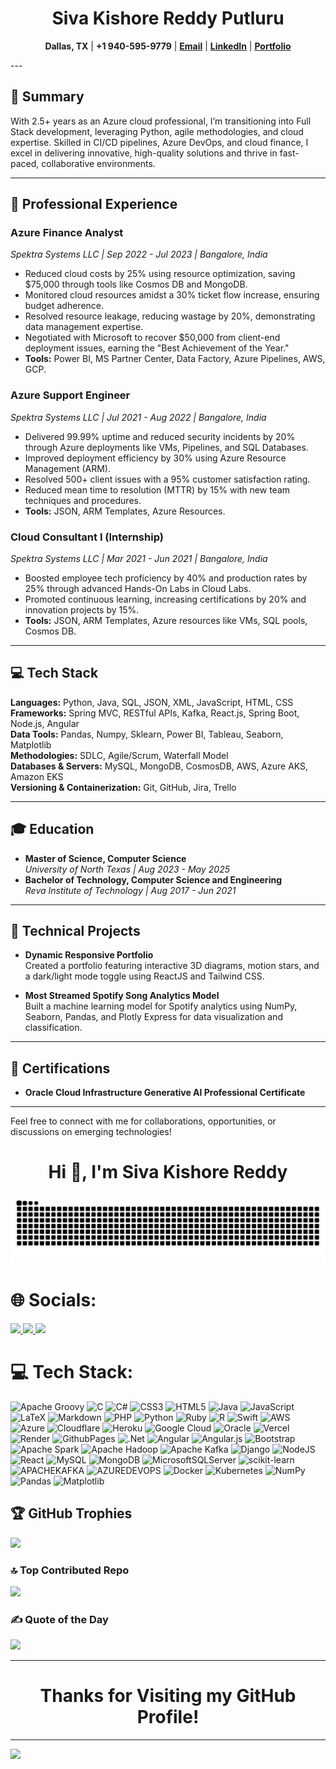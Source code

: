 <div align="center">

# Siva Kishore Reddy Putluru  

**Dallas, TX** | **+1 940-595-9779** | **[Email](mailto:sivakishore.reddy.p@gmail.com)** | **[LinkedIn](#)** | **[Portfolio](#)**  

</div>
---

## 💼 **Summary**  
With 2.5+ years as an Azure cloud professional, I’m transitioning into Full Stack development, leveraging Python, agile methodologies, and cloud expertise. Skilled in CI/CD pipelines, Azure DevOps, and cloud finance, I excel in delivering innovative, high-quality solutions and thrive in fast-paced, collaborative environments.  

---

## 🔹 **Professional Experience**  

### **Azure Finance Analyst**  
*Spektra Systems LLC | Sep 2022 - Jul 2023 | Bangalore, India*  
- Reduced cloud costs by 25% using resource optimization, saving $75,000 through tools like Cosmos DB and MongoDB.  
- Monitored cloud resources amidst a 30% ticket flow increase, ensuring budget adherence.  
- Resolved resource leakage, reducing wastage by 20%, demonstrating data management expertise.  
- Negotiated with Microsoft to recover $50,000 from client-end deployment issues, earning the "Best Achievement of the Year."  
- **Tools:** Power BI, MS Partner Center, Data Factory, Azure Pipelines, AWS, GCP.  

### **Azure Support Engineer**  
*Spektra Systems LLC | Jul 2021 - Aug 2022 | Bangalore, India*  
- Delivered 99.99% uptime and reduced security incidents by 20% through Azure deployments like VMs, Pipelines, and SQL Databases.  
- Improved deployment efficiency by 30% using Azure Resource Management (ARM).  
- Resolved 500+ client issues with a 95% customer satisfaction rating.  
- Reduced mean time to resolution (MTTR) by 15% with new team techniques and procedures.  
- **Tools:** JSON, ARM Templates, Azure Resources.  

### **Cloud Consultant I (Internship)**  
*Spektra Systems LLC | Mar 2021 - Jun 2021 | Bangalore, India*  
- Boosted employee tech proficiency by 40% and production rates by 25% through advanced Hands-On Labs in Cloud Labs.  
- Promoted continuous learning, increasing certifications by 20% and innovation projects by 15%.  
- **Tools:** JSON, ARM Templates, Azure resources like VMs, SQL pools, Cosmos DB.  

---

## 💻 **Tech Stack**  
**Languages:** Python, Java, SQL, JSON, XML, JavaScript, HTML, CSS  
**Frameworks:** Spring MVC, RESTful APIs, Kafka, React.js, Spring Boot, Node.js, Angular  
**Data Tools:** Pandas, Numpy, Sklearn, Power BI, Tableau, Seaborn, Matplotlib  
**Methodologies:** SDLC, Agile/Scrum, Waterfall Model  
**Databases & Servers:** MySQL, MongoDB, CosmosDB, AWS, Azure AKS, Amazon EKS  
**Versioning & Containerization:** Git, GitHub, Jira, Trello  

---

## 🎓 **Education**  
- **Master of Science, Computer Science**  
  *University of North Texas | Aug 2023 - May 2025*  
- **Bachelor of Technology, Computer Science and Engineering**  
  *Reva Institute of Technology | Aug 2017 - Jun 2021*  

---

## 🔧 **Technical Projects**  
- **Dynamic Responsive Portfolio**  
  Created a portfolio featuring interactive 3D diagrams, motion stars, and a dark/light mode toggle using ReactJS and Tailwind CSS.  

- **Most Streamed Spotify Song Analytics Model**  
  Built a machine learning model for Spotify analytics using NumPy, Seaborn, Pandas, and Plotly Express for data visualization and classification.  

---

## 📜 **Certifications**  
- **Oracle Cloud Infrastructure Generative AI Professional Certificate**  

---  

Feel free to connect with me for collaborations, opportunities, or discussions on emerging technologies!  







<h1 align="center">Hi 👋, I'm Siva Kishore Reddy</h1>

<!-- ## Latest Tweet 🐦  
[![](https://gtce.itsvg.in/api?username=VishwaGauravIn&theme=jolly&response=false)](https://github.com/VishwaGauravIn/github-twitter-card-embed)
Twitter API pricing changes Killed this tool sadly -->

<p align="center">
<img src="https://github.com/VishwaGauravIn/VishwaGauravIn/blob/output/github-contribution-grid-snake.svg"> </a>
</p>

# 🌐 Socials:
<a href="https://www.linkedin.com/in/sivakishorereddy/" target="_blank"> <img src="https://img.shields.io/badge/LinkedIn-blue?style=flat&logo=linkedin"> </a>
<a href="https://github.com/sivakishorereddyofficial/" target="_blank"> <img src="https://img.shields.io/badge/GitHub-black?style=flat&logo=github"> </a>
<a href="https://sivakishorereddy.onrender.com/" target="_blank"> <img src="https://img.shields.io/badge/Portfolio-blue?style=flat&logo=actigraph&logoColor=white"> </a>


# 💻 Tech Stack:
![Apache Groovy](https://img.shields.io/badge/Apache%20Groovy-4298B8.svg?style=flat&logo=Apache+Groovy&logoColor=white) ![C](https://img.shields.io/badge/c-%2300599C.svg?style=flat&logo=c&logoColor=white) ![C#](https://img.shields.io/badge/c%23-%23239120.svg?style=flat&logo=csharp&logoColor=white) ![CSS3](https://img.shields.io/badge/css3-%231572B6.svg?style=flat&logo=css3&logoColor=white) ![HTML5](https://img.shields.io/badge/html5-%23E34F26.svg?style=flat&logo=html5&logoColor=white) ![Java](https://img.shields.io/badge/java-%23ED8B00.svg?style=flat&logo=openjdk&logoColor=white) ![JavaScript](https://img.shields.io/badge/javascript-%23323330.svg?style=flat&logo=javascript&logoColor=%23F7DF1E) ![LaTeX](https://img.shields.io/badge/latex-%23008080.svg?style=flat&logo=latex&logoColor=white) ![Markdown](https://img.shields.io/badge/markdown-%23000000.svg?style=flat&logo=markdown&logoColor=white) ![PHP](https://img.shields.io/badge/php-%23777BB4.svg?style=flat&logo=php&logoColor=white) ![Python](https://img.shields.io/badge/python-3670A0?style=flat&logo=python&logoColor=ffdd54) ![Ruby](https://img.shields.io/badge/ruby-%23CC342D.svg?style=flat&logo=ruby&logoColor=white) ![R](https://img.shields.io/badge/r-%23276DC3.svg?style=flat&logo=r&logoColor=white) ![Swift](https://img.shields.io/badge/swift-F54A2A?style=flat&logo=swift&logoColor=white) ![AWS](https://img.shields.io/badge/AWS-%23FF9900.svg?style=flat&logo=amazon-aws&logoColor=white) ![Azure](https://img.shields.io/badge/azure-%230072C6.svg?style=flat&logo=microsoftazure&logoColor=white) ![Cloudflare](https://img.shields.io/badge/Cloudflare-F38020?style=flat&logo=Cloudflare&logoColor=white) ![Heroku](https://img.shields.io/badge/heroku-%23430098.svg?style=flat&logo=heroku&logoColor=white) ![Google Cloud](https://img.shields.io/badge/GoogleCloud-%234285F4.svg?style=flat&logo=google-cloud&logoColor=white) ![Oracle](https://img.shields.io/badge/Oracle-F80000?style=flat&logo=oracle&logoColor=white) ![Vercel](https://img.shields.io/badge/vercel-%23000000.svg?style=flat&logo=vercel&logoColor=white) ![Render](https://img.shields.io/badge/Render-%46E3B7.svg?style=flat&logo=render&logoColor=white) ![GithubPages](https://img.shields.io/badge/github%20pages-121013?style=flat&logo=github&logoColor=white) ![.Net](https://img.shields.io/badge/.NET-5C2D91?style=flat&logo=.net&logoColor=white) ![Angular](https://img.shields.io/badge/angular-%23DD0031.svg?style=flat&logo=angular&logoColor=white) ![Angular.js](https://img.shields.io/badge/angular.js-%23E23237.svg?style=flat&logo=angularjs&logoColor=white) ![Bootstrap](https://img.shields.io/badge/bootstrap-%238511FA.svg?style=flat&logo=bootstrap&logoColor=white) ![Apache Spark](https://img.shields.io/badge/Apache%20Spark-FDEE21?style=flat&logo=apachespark&logoColor=black) ![Apache Hadoop](https://img.shields.io/badge/Apache%20Hadoop-66CCFF?style=flat&logo=apachehadoop&logoColor=black) ![Apache Kafka](https://img.shields.io/badge/Apache%20Kafka-000?style=flat&logo=apachekafka) ![Django](https://img.shields.io/badge/django-%23092E20.svg?style=flat&logo=django&logoColor=white) ![NodeJS](https://img.shields.io/badge/node.js-6DA55F?style=flat&logo=node.js&logoColor=white) ![React](https://img.shields.io/badge/react-%2320232a.svg?style=flat&logo=react&logoColor=%2361DAFB) ![MySQL](https://img.shields.io/badge/mysql-%2300000f.svg?style=flat&logo=mysql&logoColor=white) ![MongoDB](https://img.shields.io/badge/MongoDB-%234ea94b.svg?style=flat&logo=mongodb&logoColor=white) ![MicrosoftSQLServer](https://img.shields.io/badge/Microsoft%20SQL%20Server-CC2927?style=flat&logo=microsoft%20sql%20server&logoColor=white) ![scikit-learn](https://img.shields.io/badge/scikit--learn-%23F7931E.svg?style=flat&logo=scikit-learn&logoColor=white) ![APACHEKAFKA](https://img.shields.io/badge/apachekafka-231F20.svg?style=flat&logo=apachekafka&logoColor=white&color=%23231F20) ![AZUREDEVOPS](https://img.shields.io/badge/azuredevops-0078D7.svg?style=flat&logo=azuredevops&logoColor=white&color=%230078D7) ![Docker](https://img.shields.io/badge/docker-%230db7ed.svg?style=flat&logo=docker&logoColor=white) ![Kubernetes](https://img.shields.io/badge/kubernetes-%23326ce5.svg?style=flat&logo=kubernetes&logoColor=white) ![NumPy](https://img.shields.io/badge/numpy-%23013243.svg?style=flat&logo=numpy&logoColor=white) ![Pandas](https://img.shields.io/badge/pandas-%23150458.svg?style=flat&logo=pandas&logoColor=white) ![Matplotlib](https://img.shields.io/badge/Matplotlib-%23ffffff.svg?style=flat&logo=Matplotlib&logoColor=black)

<!-- # 📊 GitHub Stats:
![](https://github-readme-stats.vercel.app/api?username=sivakishorereddyofficial&theme=algolia&hide_border=true&include_all_commits=false&count_private=false)
![](https://github-readme-stats.vercel.app/api/top-langs/?username=sivakishorereddyofficial&theme=algolia&hide_border=true&include_all_commits=false&count_private=false&layout=compact)
![](https://github-readme-streak-stats.herokuapp.com/?user=sivakishorereddyofficial&theme=algolia&hide_border=true) -->


## 🏆 GitHub Trophies
![](https://github-profile-trophy.vercel.app/?username=sivakishorereddyofficial&theme=algolia&no-frame=true&no-bg=true&margin-w=4)

### 🔝 Top Contributed Repo
![](https://github-contributor-stats.vercel.app/api?username=sivakishorereddyofficial&limit=5&theme=algolia&combine_all_yearly_contributions=true)


### ✍️ Quote of the Day
![](https://quotes-github-readme.vercel.app/api?type=horizontal&theme=tokyonight)

<!-- ### 😂 Meme of the Day
<img src='https://randommeme-five.vercel.app/' style="height: 400px;"/> -->

---

<h1 align="center">Thanks for Visiting my GitHub Profile!</h1>

---

[![](https://visitcount.itsvg.in/api?id=sivakishorereddyofficial&icon=5&color=0)](https://visitcount.itsvg.in)
